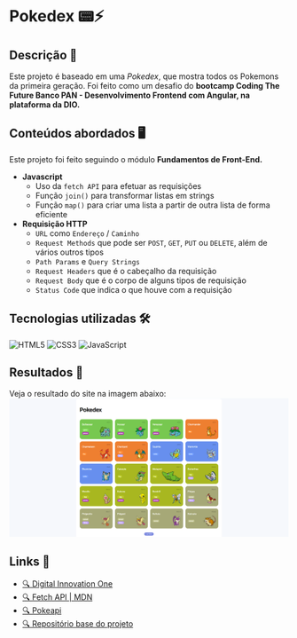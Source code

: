 # Pokedex 📟⚡

## Descrição 📃

Este projeto é baseado em uma *Pokedex*, que mostra todos os Pokemons da primeira geração. Foi feito como um desafio do **bootcamp Coding The Future Banco PAN - Desenvolvimento Frontend com Angular, na plataforma da DIO.**

## Conteúdos abordados 🖥️

 Este projeto foi feito seguindo o módulo **Fundamentos de Front-End.**

* **Javascript**
    * Uso da `fetch API` para efetuar as requisições
    * Função `join()` para transformar listas em strings
    * Função `map()` para criar uma lista a partir de outra lista de forma eficiente
* **Requisição HTTP**
    * `URL` como `Endereço` / `Caminho`
    * `Request Methods` que pode ser `POST`, `GET`, `PUT` ou `DELETE`, além de vários outros tipos
    * `Path Params` e `Query Strings`
    * `Request Headers` que é o cabeçalho da requisição
    * `Request Body` que é o corpo de alguns tipos de requisição
    * `Status Code` que indica o que houve com a requisição

## Tecnologias utilizadas 🛠️
![HTML5](https://img.shields.io/badge/HTML5-000?style=for-the-badge&logo=html5)
![CSS3](https://img.shields.io/badge/CSS3-000?style=for-the-badge&logo=css3&logoColor=264CE4)
![JavaScript](https://img.shields.io/badge/JavaScript-000?style=for-the-badge&logo=javascript)

## Resultados 🚩
Veja o resultado do site na imagem abaixo:
![Imagem do site com alguns Pokemons](./assets/images/index-resul.png)
## Links 🔗

* [🔍 Digital Innovation One](https://www.dio.me/)
* [🔍 Fetch API | MDN](https://developer.mozilla.org/en-US/docs/Web/API/Fetch_API)
* [🔍 Pokeapi](https://pokeapi.co/)
* [🔍 Repositório base do projeto](https://github.com/digitalinnovationone/js-developer-pokedex)
